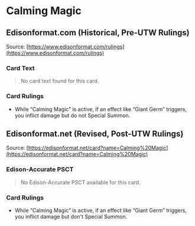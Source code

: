 # Calming Magic

## Edisonformat.com (Historical, Pre-UTW Rulings)

Source: [https://www.edisonformat.com/rulings](https://www.edisonformat.com/rulings)

### Card Text

> No card text found for this card.

### Card Rulings

*   While “Calming Magic” is active, if an effect like “Giant Germ” triggers, you inflict damage but do not Special Summon.

## Edisonformat.net (Revised, Post-UTW Rulings)

Source: [https://edisonformat.net/card?name=Calming%20Magic](https://edisonformat.net/card?name=Calming%20Magic)

### Edison-Accurate PSCT

> No Edison-Accurate PSCT available for this card.

### Card Rulings

*   While “Calming Magic” is active, if an effect like “Giant Germ” triggers, you inflict damage but don't Special Summon.
            